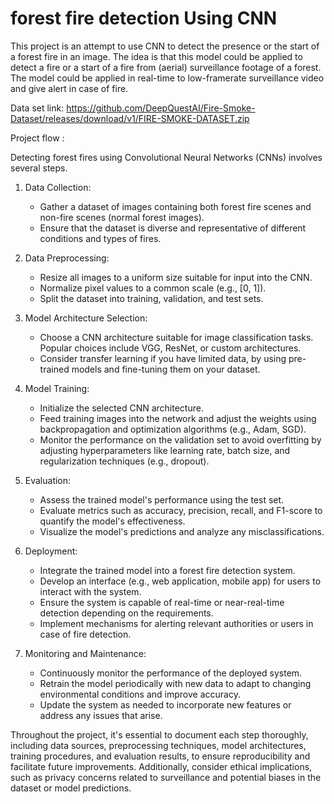 <h1> forest fire detection Using CNN</h1>

This project is an attempt to use CNN to detect the presence or the start of a forest fire in an image. The idea is that this model could be applied to detect a fire or a start of a fire from (aerial) surveillance footage of a forest. The model could be applied in real-time to low-framerate surveillance video and give alert in case of fire.

Data set link: https://github.com/DeepQuestAI/Fire-Smoke-Dataset/releases/download/v1/FIRE-SMOKE-DATASET.zip

Project flow : 

Detecting forest fires using Convolutional Neural Networks (CNNs) involves several steps. 

1. Data Collection:
   - Gather a dataset of images containing both forest fire scenes and non-fire scenes (normal forest images).
   - Ensure that the dataset is diverse and representative of different conditions and types of fires.

2. Data Preprocessing:
   - Resize all images to a uniform size suitable for input into the CNN.
   - Normalize pixel values to a common scale (e.g., [0, 1]).
   - Split the dataset into training, validation, and test sets.

3. Model Architecture Selection:
   - Choose a CNN architecture suitable for image classification tasks. Popular choices include VGG, ResNet, or custom architectures.
   - Consider transfer learning if you have limited data, by using pre-trained models and fine-tuning them on your dataset.

4. Model Training:
   - Initialize the selected CNN architecture.
   - Feed training images into the network and adjust the weights using backpropagation and optimization algorithms (e.g., Adam, SGD).
   - Monitor the performance on the validation set to avoid overfitting by adjusting hyperparameters like learning rate, batch size, and regularization techniques (e.g., dropout).

5. Evaluation:
   - Assess the trained model's performance using the test set.
   - Evaluate metrics such as accuracy, precision, recall, and F1-score to quantify the model's effectiveness.
   - Visualize the model's predictions and analyze any misclassifications.

6. Deployment:
   - Integrate the trained model into a forest fire detection system.
   - Develop an interface (e.g., web application, mobile app) for users to interact with the system.
   - Ensure the system is capable of real-time or near-real-time detection depending on the requirements.
   - Implement mechanisms for alerting relevant authorities or users in case of fire detection.

7. Monitoring and Maintenance:
   - Continuously monitor the performance of the deployed system.
   - Retrain the model periodically with new data to adapt to changing environmental conditions and improve accuracy.
   - Update the system as needed to incorporate new features or address any issues that arise.

Throughout the project, it's essential to document each step thoroughly, including data sources, preprocessing techniques, model architectures, training procedures, and evaluation results, to ensure reproducibility and facilitate future improvements. Additionally, consider ethical implications, such as privacy concerns related to surveillance and potential biases in the dataset or model predictions.
